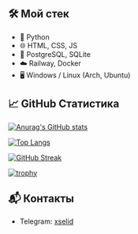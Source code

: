

## 🛠️ Мой стек

- 🐍 Python 
- 🌐 HTML, CSS, JS
- 🐘 PostgreSQL, SQLite
- ☁️ Railway, Docker
- 🖥️ Windows / Linux (Arch, Ubuntu)

## 📈 GitHub Статистика

[![Anurag's GitHub stats](https://github-readme-stats.vercel.app/api?username=xselid&show_icons=true&theme=radical)](https://github.com/anuraghazra/github-readme-stats)

[![Top Langs](https://github-readme-stats.vercel.app/api/top-langs/?username=xselid&layout=compact)](https://github.com/anuraghazra/github-readme-stats)

[![GitHub Streak](https://github-readme-streak-stats.herokuapp.com?user=xselid&theme=dark&hide_border=true)](https://git.io/streak-stats)

[![trophy](https://github-profile-trophy.vercel.app/?username=xselid&theme=darkhub&row=1&column=6)](https://github.com/ryo-ma/github-profile-trophy)

## 📬 Контакты

- Telegram: [xselid](https://t.me/xselidcore)

